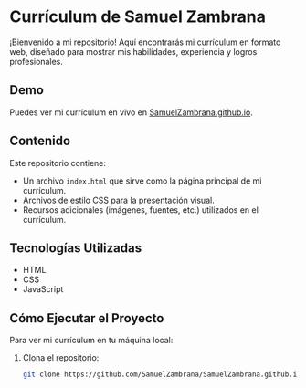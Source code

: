# Currículum de Samuel Zambrana

¡Bienvenido a mi repositorio! Aquí encontrarás mi currículum en formato web, diseñado para mostrar mis habilidades, experiencia y logros profesionales.

## Demo

Puedes ver mi currículum en vivo en [SamuelZambrana.github.io](https://SamuelZambrana/SamuelZambrana.github.io).

## Contenido

Este repositorio contiene:

- Un archivo `index.html` que sirve como la página principal de mi currículum.
- Archivos de estilo CSS para la presentación visual.
- Recursos adicionales (imágenes, fuentes, etc.) utilizados en el currículum.

## Tecnologías Utilizadas

- HTML
- CSS
- JavaScript
## Cómo Ejecutar el Proyecto

Para ver mi currículum en tu máquina local:

1. Clona el repositorio:
   ```bash
   git clone https://github.com/SamuelZambrana/SamuelZambrana.github.io

